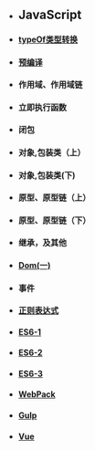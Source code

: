 
- ## JavaScript


          
      
   
  
- ####  [typeOf类型转换](.JavaScript/TypeOf类型转换.md)
- #### [预编译](.JavaScript/函数作用域(上).md)
- #### 作用域、作用域链
- #### 立即执行函数
- #### 闭包
- #### 对象,包装类（上）
- #### 对象,包装类(下)
- #### 原型、原型链（上）
- #### 原型、原型链（下）
- #### 继承，及其他
- #### [Dom(一)](.JavaScript/DOM1.md)
- #### 事件 
- #### [正则表达式](.JavaScript/Regx.md)
- #### [ES6-1](.JavaScript/es6_1.md)
- #### [ES6-2](.JavaScript/es6_2.md)
- #### [ES6-3](.JavaScript/es6_3.md)
- #### [WebPack](.JavaScript/WebPack.md)
- #### [Gulp](.JavaScript/gulp.md)
- #### [Vue](.JavaScript/vue_1.md)
